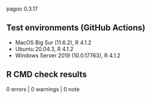 pagoo 0.3.17

## Test environments (GitHub Actions)
* MacOS Big Sur (11.6.2), R 4.1.2
* Ubuntu 20.04.3, R 4.1.2
* Windows Server 2019 (10.0.17763), R 4.1.2

## R CMD check results

0 errors | 0 warnings | 0 note
